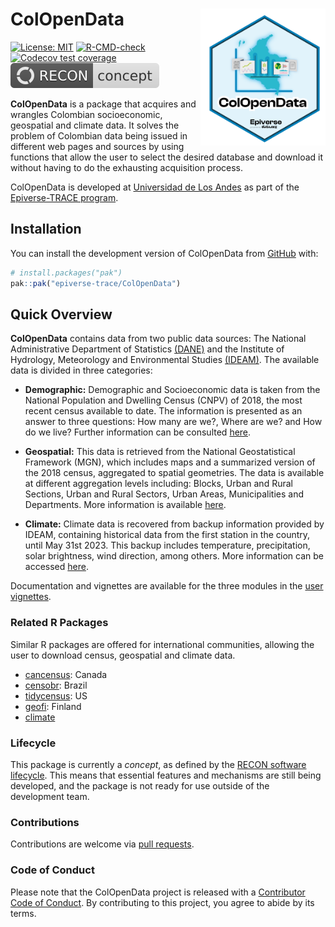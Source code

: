 
<!-- README.md is generated from README.Rmd. Please edit that file. -->
<!-- The code to render this README is stored in .github/workflows/render-readme.yaml -->
<!-- Variables marked with double curly braces will be transformed beforehand: -->
<!-- `packagename` is extracted from the DESCRIPTION file -->
<!-- `gh_repo` is extracted via a special environment variable in GitHub Actions -->

# ColOpenData <img src="man/figures/logo.svg" align="right" width="200" />

<!-- badges: start -->

[![License:
MIT](https://img.shields.io/badge/License-MIT-yellow.svg)](https://opensource.org/license/mit/)
[![R-CMD-check](https://github.com/epiverse-trace/ColOpenData/actions/workflows/R-CMD-check.yaml/badge.svg)](https://github.com/epiverse-trace/ColOpenData/actions/workflows/R-CMD-check.yaml)
[![Codecov test
coverage](https://codecov.io/gh/epiverse-trace/ColOpenData/branch/main/graph/badge.svg)](https://app.codecov.io/gh/epiverse-trace/ColOpenData?branch=main)
[![lifecycle-concept](https://raw.githubusercontent.com/reconverse/reconverse.github.io/master/images/badge-concept.svg)](https://www.reconverse.org/lifecycle.html#concept)
<!-- badges: end -->

**ColOpenData** is a package that acquires and wrangles Colombian
socioeconomic, geospatial and climate data. It solves the problem of
Colombian data being issued in different web pages and sources by using
functions that allow the user to select the desired database and
download it without having to do the exhausting acquisition process.

ColOpenData is developed at [Universidad de Los
Andes](https://uniandes.edu.co/) as part of the [Epiverse-TRACE
program](https://data.org/initiatives/epiverse/).

## Installation

You can install the development version of ColOpenData from
[GitHub](https://github.com/) with:

``` r
# install.packages("pak")
pak::pak("epiverse-trace/ColOpenData")
```

## Quick Overview

**ColOpenData** contains data from two public data sources: The National
Administrative Department of Statistics
[(DANE)](https://www.dane.gov.co/index.php/en/) and the Institute of
Hydrology, Meteorology and Environmental Studies
[(IDEAM)](http://www.ideam.gov.co/). The available data is divided in
three categories:

- **Demographic:** Demographic and Socioeconomic data is taken from the
  National Population and Dwelling Census (CNPV) of 2018, the most
  recent census available to date. The information is presented as an
  answer to three questions: How many are we?, Where are we? and How do
  we live? Further information can be consulted
  [here](https://www.dane.gov.co/index.php/estadisticas-por-tema/demografia-y-poblacion/censo-nacional-de-poblacion-y-vivenda-2018).

- **Geospatial:** This data is retrieved from the National
  Geostatistical Framework (MGN), which includes maps and a summarized
  version of the 2018 census, aggregated to spatial geometries. The data
  is available at different aggregation levels including: Blocks, Urban
  and Rural Sections, Urban and Rural Sectors, Urban Areas,
  Municipalities and Departments. More information is available
  [here](https://www.dane.gov.co/index.php/actualidad-dane/5454-el-dane-actualizo-el-marco-geoestadistico-nacional-a-2018).

- **Climate:** Climate data is recovered from backup information
  provided by IDEAM, containing historical data from the first station
  in the country, until May 31st 2023. This backup includes temperature,
  precipitation, solar brightness, wind direction, among others. More
  information can be accessed [here](http://www.ideam.gov.co/).

Documentation and vignettes are available for the three modules in the
[user vignettes](https://epiverse-trace.github.io/ColOpenData/).

### Related R Packages

Similar R packages are offered for international communities, allowing
the user to download census, geospatial and climate data.

- [cancensus](https://mountainmath.github.io/cancensus/): Canada
- [censobr](https://ipeagit.github.io/censobr/): Brazil
- [tidycensus](https://walker-data.com/tidycensus/): US
- [geofi](https://ropengov.github.io/geofi/): Finland
- [climate](https://bczernecki.github.io/climate/)

### Lifecycle

This package is currently a *concept*, as defined by the [RECON software
lifecycle](https://www.reconverse.org/lifecycle.html). This means that
essential features and mechanisms are still being developed, and the
package is not ready for use outside of the development team.

### Contributions

Contributions are welcome via [pull
requests](https://github.com/ColOpenData/pulls).

### Code of Conduct

Please note that the ColOpenData project is released with a [Contributor
Code of
Conduct](https://github.com/epiverse-trace/.github/blob/main/CODE_OF_CONDUCT.md).
By contributing to this project, you agree to abide by its terms.

